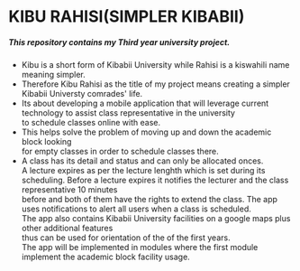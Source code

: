 # KIBU RAHISI(SIMPLER KIBABII)
##### This repository contains my Third year university project.<br> 
* Kibu is a short form of Kibabii University while Rahisi is a kiswahili name meaning simpler. <br>
* Therefore Kibu Rahisi as the title of my project means creating a simpler Kibabii Universty comrades' life.<br>
* Its about developing a mobile application that will leverage current technology to assist class representative in the university <br>
 to schedule classes online with ease. <br>
* This helps solve the problem of moving up and down the academic block looking<br>
for empty classes in order to schedule classes there. <br>
* A class has its detail and status and can only be allocated onces. <br>
A lecture expires as per the lecture lenghth which is set during its scheduling.
Before a lecture expires it notifies the lecturer and the class representative 10 minutes <br>
before and both of them have the rights to extend the class.
The app uses notifications to alert all users when a class is scheduled.<br>
The app also contains Kibabii University facilities on a google maps plus other additional features <br>
thus can be used for orientation of the of the first years.<br>
The app will be implemented in modules where the first module implement the academic block facility usage.



